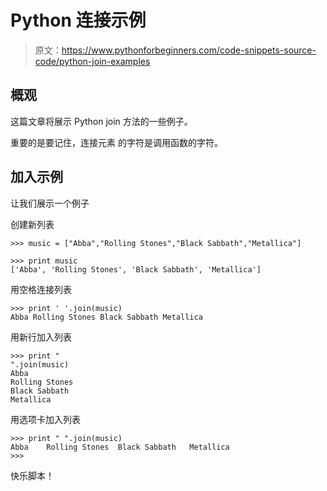 # Python 连接示例

> 原文：<https://www.pythonforbeginners.com/code-snippets-source-code/python-join-examples>

## 概观

这篇文章将展示 Python join 方法的一些例子。

重要的是要记住，连接元素
的字符是调用函数的字符。

## 加入示例

让我们展示一个例子

创建新列表

```
>>> music = ["Abba","Rolling Stones","Black Sabbath","Metallica"]

>>> print music
['Abba', 'Rolling Stones', 'Black Sabbath', 'Metallica'] 
```

用空格连接列表

```
>>> print ' '.join(music)
Abba Rolling Stones Black Sabbath Metallica 
```

用新行加入列表

```
>>> print "
".join(music)
Abba
Rolling Stones
Black Sabbath
Metallica 
```

用选项卡加入列表

```
>>> print "	".join(music)
Abba	Rolling Stones	Black Sabbath	Metallica
>>> 
```

快乐脚本！